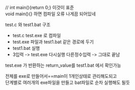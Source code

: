 // int main(){return 0;} 이것이 표준  
void main(){} 하면 컴파일 오류 나게끔 되어있네  
  
test.c 와 test1.bat 구조
* test.c test.exe 로 컴파일
* test.exe 파일과 test1.bat 같은 경로에 두기
* test1.bat 실행
* 3입력 -> test.exe 다시실행  다른정수입력 -> 그대로 끝남

test.exe 가 반환하는 return_value를 test1.bat 에서 확인가능

전체를 exe로 만들어서==main이 1개인상태로 관리해도되고  
단계별로 여러개의 exe파일을 만들고 bat파일로 순차 실행해도 될듯

